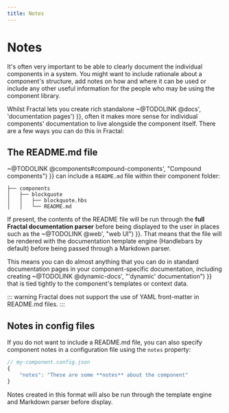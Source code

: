 ```yaml
---
title: Notes
---
```


# Notes

It's often very important to be able to clearly document the individual components in a system. You might want to include rationale about a component's structure, add notes on how and where it can be used or include any other useful information for the people who may be using the component library.

Whilst Fractal lets you create rich standalone ~@TODOLINK @docs', 'documentation pages') }}, often it makes more sense for individual components' documentation to live alongside the component itself. There are a few ways you can do this in Fractal:

## The README.md file

~@TODOLINK @components#compound-components', "Compound components") }} can include a `README.md` file within their component folder:

```tree
├── components
│   ├── blockquote
│   │   ├── blockquote.hbs
│   │   └── README.md
```

If present, the contents of the README file will be run through the **full Fractal documentation parser** before being displayed to the user in places such as the ~@TODOLINK @web', "web UI") }}. That means that the file will be rendered with the documentation template engine (Handlebars by default) before being passed through a Markdown parser.

This means you can do almost anything that you can do in standard documentation pages in your component-specific documentation, including creating ~@TODOLINK @dynamic-docs', "'dynamic' documentation") }} that is tied tightly to the component's templates or context data.

::: warning
Fractal does not support the use of YAML front-matter in README.md files.
:::

## Notes in config files

If you do not want to include a README.md file, you can also specify component notes in a configuration file using the `notes` property:

```js
// my-component.config.json
{
    "notes": "These are some **notes** about the component"
}
```

Notes created in this format will also be run through the template engine and Markdown parser before display.
